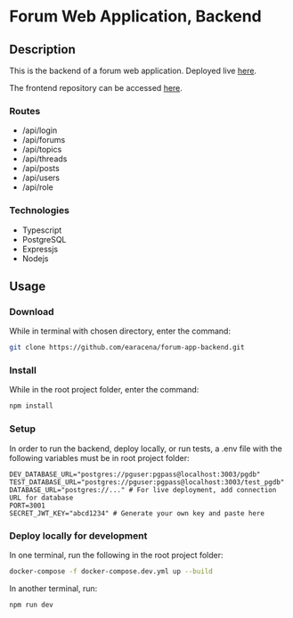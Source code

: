 # Forum Web Application, Backend

## Description

This is the backend of a forum web application. Deployed live [here](https://forum-app-frontend.onrender.com/).

The frontend repository can be accessed [here](https://github.com/earacena/forum-app-frontend).

### Routes

* /api/login
* /api/forums
* /api/topics
* /api/threads
* /api/posts
* /api/users
* /api/role

### Technologies

* Typescript
* PostgreSQL
* Expressjs
* Nodejs

## Usage

### Download

While in terminal with chosen directory, enter the command:

```bash
git clone https://github.com/earacena/forum-app-backend.git
```

### Install

While in the root project folder, enter the command:

```bash
npm install
```

### Setup

In order to run the backend, deploy locally, or run tests, a .env file with the following variables must be in root project folder:

```text
DEV_DATABASE_URL="postgres://pguser:pgpass@localhost:3003/pgdb"
TEST_DATABASE_URL="postgres://pguser:pgpass@localhost:3003/test_pgdb"
DATABASE_URL="postgres://..." # For live deployment, add connection URL for database 
PORT=3001
SECRET_JWT_KEY="abcd1234" # Generate your own key and paste here
```

### Deploy locally for development

In one terminal, run the following in the root project folder:

```bash
docker-compose -f docker-compose.dev.yml up --build
```

In another terminal, run:

```bash
npm run dev
```
